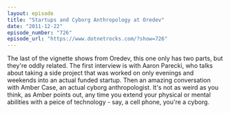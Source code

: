```yaml
---
layout: episode
title: "Startups and Cyborg Anthropology at Oredev"
date: "2011-12-22"
episode_number: "726"
episode_url: "https://www.dotnetrocks.com/?show=726"
---
```


The last of the vignette shows from Oredev, this one only has two parts, but they're oddly related. The first interview is with Aaron Parecki, who talks about taking a side project that was worked on only evenings and weekends into an actual funded startup. Then an amazing conversation with Amber Case, an actual cyborg anthropologist. It's not as weird as you think, as Amber points out, any time you extend your physical or mental abilities with a peice of technology - say, a cell phone, you're a cyborg.
